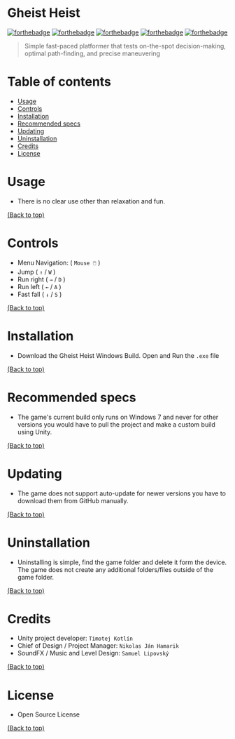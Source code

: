 # Gheist Heist
[![forthebadge](https://forthebadge.com/images/badges/made-with-c-sharp.svg)](https://forthebadge.com)
[![forthebadge](https://forthebadge.com/images/badges/60-percent-of-the-time-works-every-time.svg)](https://forthebadge.com)
[![forthebadge](https://forthebadge.com/images/badges/not-a-bug-a-feature.svg)](https://forthebadge.com)
[![forthebadge](https://forthebadge.com/images/badges/works-on-my-machine.svg)](https://forthebadge.com)
[![forthebadge](https://forthebadge.com/images/badges/built-with-love.svg)](https://forthebadge.com)
<br>
> Simple fast-paced platformer that tests on-the-spot decision-making, optimal path-finding, and precise maneuvering
# Table of contents

- [Usage](#usage)
- [Controls](#controls)
- [Installation](#installation)
- [Recommended specs](#recommended-specs)
- [Updating](#updating)
- [Uninstallation](#uninstallation)
- [Credits](#credits)
- [License](#license)

# Usage

- There is no clear use other than relaxation and fun.

[(Back to top)](#table-of-contents)

# Controls

- Menu Navigation: ( `Mouse 🖱️` )
- Jump ( `↑` / `W` )
- Run right ( `→` / `D` )
- Run left ( `←` / `A` )
- Fast fall ( `↓` / `S` )

[(Back to top)](#table-of-contents)

# Installation

- Download the Gheist Heist Windows Build. Open and Run the `.exe` file

[(Back to top)](#table-of-contents)

# Recommended specs

- The game's current build only runs on Windows 7 and never for other versions you would have to pull the project and make a custom build using Unity.

[(Back to top)](#table-of-contents)

# Updating

- The game does not support auto-update for newer versions you have to download them from GitHub manually.

[(Back to top)](#table-of-contents)

# Uninstallation

- Uninstalling is simple, find the game folder and delete it form the device. The game does not create any additional folders/files outside of the game folder.

[(Back to top)](#table-of-contents)

# Credits

- Unity project developer: `Timotej Kotlín`
- Chief of Design / Project Manager: `Nikolas Ján Hamarik`
- SoundFX / Music and Level Design: `Samuel Lipovský`

[(Back to top)](#table-of-contents)

# License

- Open Source License

[(Back to top)](#table-of-contents)
